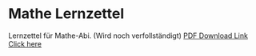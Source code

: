# Mathe Lernzettel
Lernzettel für Mathe-Abi. (Wird noch verfollständigt)
[PDF Download Link](https://github.com/OfflineBot/mathe_tex/blob/main/main.pdf)
<a href="https://raw.githubusercontent.com/OfflineBot/mathe_tex/main/main.pdf" download>Click here</a>
